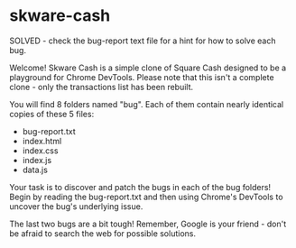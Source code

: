 # skware-cash

SOLVED - check the bug-report text file for a hint for how to solve each bug.

Welcome! Skware Cash is a simple clone of Square Cash designed to be a playground for Chrome DevTools. Please note that this isn't a complete clone - only the transactions list has been rebuilt.

You will find 8 folders named "bug". Each of them contain nearly identical copies of these 5 files:

- bug-report.txt
- index.html
- index.css
- index.js
- data.js

Your task is to discover and patch the bugs in each of the bug folders! Begin by reading the bug-report.txt and then using Chrome's DevTools to uncover the bug's underlying issue.

The last two bugs are a bit tough! Remember, Google is your friend - don't be afraid to search the web for possible solutions.
